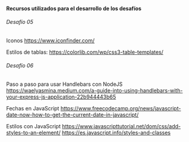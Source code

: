 #### Recursos utilizados para el desarrollo de los desafíos
###### Desafío 05

Iconos
https://www.iconfinder.com/

Estilos de tablas:
https://colorlib.com/wp/css3-table-templates/

###### Desafío 06

Paso a paso para usar Handlebars con NodeJS
https://waelyasmina.medium.com/a-guide-into-using-handlebars-with-your-express-js-application-22b944443b65

Fechas en JavaScript
https://www.freecodecamp.org/news/javascript-date-now-how-to-get-the-current-date-in-javascript/

Estilos con JavaScript
https://www.javascripttutorial.net/dom/css/add-styles-to-an-element/
https://es.javascript.info/styles-and-classes
